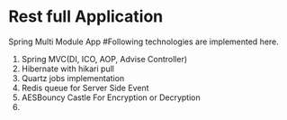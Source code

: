 # Rest full Application
Spring Multi Module App
#Following technologies are implemented here.
 1. Spring MVC(DI, ICO, AOP, Advise Controller)
 2. Hibernate with hikari pull
 3. Quartz jobs implementation
 4. Redis queue for Server Side Event
 5. AESBouncy Castle For Encryption or Decryption
 6.
